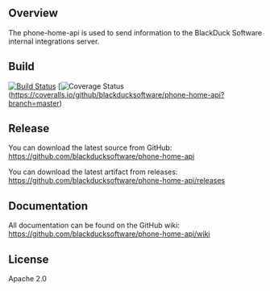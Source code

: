 ## Overview
The phone-home-api is used to send information to the BlackDuck Software internal integrations server.

## Build ##

[![Build Status](https://travis-ci.org/blackducksoftware/phone-home-api.svg?branch=master)](https://travis-ci.org/blackducksoftware/phone-home-api)
[![Coverage Status](https://coveralls.io/repos/github/blackducksoftware/phone-home-api/badge.svg?branch=master)(https://coveralls.io/github/blackducksoftware/phone-home-api?branch=master)

## Release ##
You can download the latest source from GitHub: https://github.com/blackducksoftware/phone-home-api

You can download the latest artifact from releases: https://github.com/blackducksoftware/phone-home-api/releases

## Documentation ##
All documentation can be found on the GitHub wiki:  https://github.com/blackducksoftware/phone-home-api/wiki

## License ##
Apache 2.0
